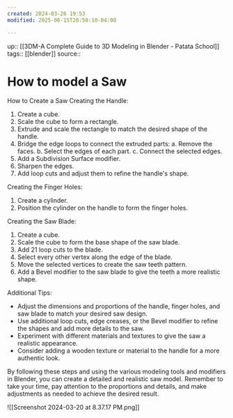 ```yaml
---
created: 2024-03-26 19:53
modified: 2025-06-15T20:50:10-04:00

---
```

up::  [[3DM-A Complete Guide to 3D Modeling in Blender - Patata School]]
tags:: [[blender]]
source::
# How to model a Saw


How to Create a Saw
Creating the Handle:
1. Create a cube.
2. Scale the cube to form a rectangle.
3. Extrude and scale the rectangle to match the desired shape of the handle.
4. Bridge the edge loops to connect the extruded parts:
   a. Remove the faces.
   b. Select the edges of each part.
   c. Connect the selected edges.
5. Add a Subdivision Surface modifier.
6. Sharpen the edges.
7. Add loop cuts and adjust them to refine the handle's shape.

Creating the Finger Holes:
1. Create a cylinder.
2. Position the cylinder on the handle to form the finger holes.

Creating the Saw Blade:
1. Create a cube.
2. Scale the cube to form the base shape of the saw blade.
3. Add 21 loop cuts to the blade.
4. Select every other vertex along the edge of the blade.
5. Move the selected vertices to create the saw teeth pattern.
6. Add a Bevel modifier to the saw blade to give the teeth a more realistic shape.

Additional Tips:
- Adjust the dimensions and proportions of the handle, finger holes, and saw blade to match your desired saw design.
- Use additional loop cuts, edge creases, or the Bevel modifier to refine the shapes and add more details to the saw.
- Experiment with different materials and textures to give the saw a realistic appearance.
- Consider adding a wooden texture or material to the handle for a more authentic look.

By following these steps and using the various modeling tools and modifiers in Blender, you can create a detailed and realistic saw model. Remember to take your time, pay attention to the proportions and details, and make adjustments as needed to achieve the desired result.

![[Screenshot 2024-03-20 at 8.37.17 PM.png]]

